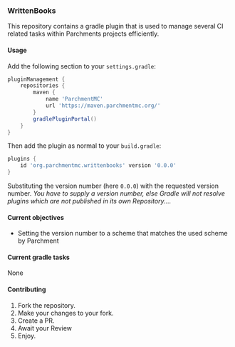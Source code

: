 ### WrittenBooks
This repository contains a gradle plugin that is used to manage several CI related tasks within Parchments projects efficiently.

#### Usage
Add the following section to your `settings.gradle`:
```groovy
pluginManagement {
    repositories {
        maven {
            name 'ParchmentMC'
            url 'https://maven.parchmentmc.org/'
        }
        gradlePluginPortal()
    }
}
```
Then add the plugin as normal to your `build.gradle`:
```groovy
plugins {
    id 'org.parchmentmc.writtenbooks' version '0.0.0'
}
```
Substituting the version number (here `0.0.0`) with the requested version number.
_You have to supply a version number, else Gradle will not resolve plugins which are not published in its own Repository...._

#### Current objectives
- Setting the version number to a scheme that matches the used scheme by Parchment

#### Current gradle tasks
None

#### Contributing
1. Fork the repository.
2. Make your changes to your fork.
3. Create a PR.
4. Await your Review
5. Enjoy.